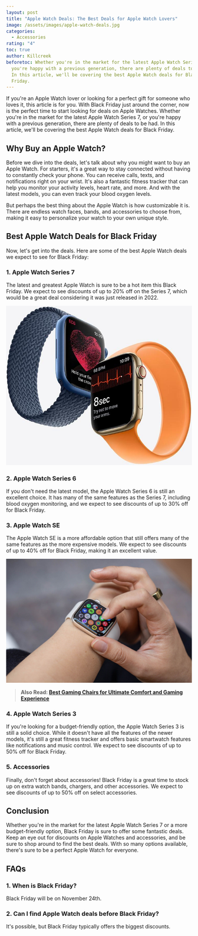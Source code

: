 ```yaml
---
layout: post
title: "Apple Watch Deals: The Best Deals for Apple Watch Lovers"
image: /assets/images/apple-watch-deals.jpg
categories:
  - Accessories
rating: "4"
toc: true
author: Killcreek
beforetoc: Whether you're in the market for the latest Apple Watch Series 7, or
  you're happy with a previous generation, there are plenty of deals to be had.
  In this article, we'll be covering the best Apple Watch deals for Black
  Friday.
---
```

If you're an Apple Watch lover or looking for a perfect gift for someone who loves it, this article is for you. With Black Friday just around the corner, now is the perfect time to start looking for deals on Apple Watches. Whether you're in the market for the latest Apple Watch Series 7, or you're happy with a previous generation, there are plenty of deals to be had. In this article, we'll be covering the best Apple Watch deals for Black Friday.



## Why Buy an Apple Watch?

Before we dive into the deals, let's talk about why you might want to buy an Apple Watch. For starters, it's a great way to stay connected without having to constantly check your phone. You can receive calls, texts, and notifications right on your wrist. It's also a fantastic fitness tracker that can help you monitor your activity levels, heart rate, and more. And with the latest models, you can even track your blood oxygen levels.



But perhaps the best thing about the Apple Watch is how customizable it is. There are endless watch faces, bands, and accessories to choose from, making it easy to personalize your watch to your own unique style.



## Best Apple Watch Deals for Black Friday



Now, let's get into the deals. Here are some of the best Apple Watch deals we expect to see for Black Friday:



### 1. Apple Watch Series 7

The latest and greatest Apple Watch is sure to be a hot item this Black Friday. We expect to see discounts of up to 20% off on the Series 7, which would be a great deal considering it was just released in 2022.

![Apple Watch Deals](/assets/images/apple-watch-7-01.jpg "Apple Watch Series 7")

<script type="text/javascript">
amzn_assoc_tracking_id = "bundle86-20";
amzn_assoc_ad_mode = "manual";
amzn_assoc_ad_type = "smart";
amzn_assoc_marketplace = "amazon";
amzn_assoc_region = "US";
amzn_assoc_design = "enhanced_links";
amzn_assoc_asins = "B09NWDXS13";
amzn_assoc_placement = "adunit";
amzn_assoc_linkid = "aaf9809be2d049e471276a5aa86fa372";
</script>

<script src="//z-na.amazon-adsystem.com/widgets/onejs?MarketPlace=US"></script>



### 2. Apple Watch Series 6

If you don't need the latest model, the Apple Watch Series 6 is still an excellent choice. It has many of the same features as the Series 7, including blood oxygen monitoring, and we expect to see discounts of up to 30% off for Black Friday.



### 3. Apple Watch SE

The Apple Watch SE is a more affordable option that still offers many of the same features as the more expensive models. We expect to see discounts of up to 40% off for Black Friday, making it an excellent value.

![Apple Watch Deals](/assets/images/apple_watch_se.jpg "Apple Watch SE")

<script type="text/javascript">
amzn_assoc_tracking_id = "bundle86-20";
amzn_assoc_ad_mode = "manual";
amzn_assoc_ad_type = "smart";
amzn_assoc_marketplace = "amazon";
amzn_assoc_region = "US";
amzn_assoc_design = "enhanced_links";
amzn_assoc_asins = "B09JL61FPN";
amzn_assoc_placement = "adunit";
amzn_assoc_linkid = "dbd58bd8501eb16ccb61ff03da2860a3";
</script>

<script src="//z-na.amazon-adsystem.com/widgets/onejs?MarketPlace=US"></script>

> **A﻿lso Read: [Best Gaming Chairs for Ultimate Comfort and Gaming Experience](https://bundledeals.xyz/best-gaming-chairs-for-ultimate-comfort-and-gaming-experience/)**
>
>  



### 4. Apple Watch Series 3

If you're looking for a budget-friendly option, the Apple Watch Series 3 is still a solid choice. While it doesn't have all the features of the newer models, it's still a great fitness tracker and offers basic smartwatch features like notifications and music control. We expect to see discounts of up to 50% off for Black Friday.



### 5. Accessories

Finally, don't forget about accessories! Black Friday is a great time to stock up on extra watch bands, chargers, and other accessories. We expect to see discounts of up to 50% off on select accessories.



<script type="text/javascript">
amzn_assoc_tracking_id = "bundle86-20";
amzn_assoc_ad_mode = "manual";
amzn_assoc_ad_type = "smart";
amzn_assoc_marketplace = "amazon";
amzn_assoc_region = "US";
amzn_assoc_design = "enhanced_links";
amzn_assoc_asins = "B09JWDZ64S";
amzn_assoc_placement = "adunit";
amzn_assoc_linkid = "62335127018cff14dbcd76722d5130ff";
</script>

<script src="//z-na.amazon-adsystem.com/widgets/onejs?MarketPlace=US"></script>





## Conclusion

Whether you're in the market for the latest Apple Watch Series 7 or a more budget-friendly option, Black Friday is sure to offer some fantastic deals. Keep an eye out for discounts on Apple Watches and accessories, and be sure to shop around to find the best deals. With so many options available, there's sure to be a perfect Apple Watch for everyone.



## FAQs

### 1. When is Black Friday?

Black Friday will be on November 24th.



### 2. Can I find Apple Watch deals before Black Friday?

It's possible, but Black Friday typically offers the biggest discounts.